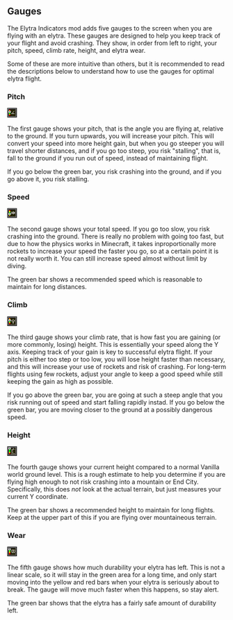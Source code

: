 ## Gauges

The Elytra Indicators mod adds five gauges to the screen when you are flying with an elytra. These gauges are designed to help you keep track of your flight and avoid crashing. They show, in order from left to right, your pitch, speed, climb rate, height, and elytra wear.

Some of these are more intuitive than others, but it is recommended to read the descriptions below to understand how to use the gauges for optimal elytra flight. 

### **Pitch**

![Pitch Gauge](docs/pitch.png)
 
The first gauge shows your pitch, that is the angle you are flying at, relative to the ground. If you turn upwards, you will increase your pitch. This will convert your speed into more height gain, but when you go steeper you will travel shorter distances, and if you go too steep, you risk "stalling", that is, fall to the ground if you run out of speed, instead of maintaining flight.

If you go below the green bar, you risk crashing into the ground, and if you go above it, you risk stalling.

### **Speed**

![speed.png](docs/speed.png)

The second gauge shows your total speed. If you go too slow, you risk crashing into the ground. There is really no problem with going too fast, but due to how the physics works in Minecraft, it takes inproportionally more rockets to increase your speed the faster you go, so at a certain point it is not really worth it. You can still increase speed almost without limit by diving.

The green bar shows a recommended speed which is reasonable to maintain for long distances.

### **Climb**

![climb.png](docs/climb.png)

The third gauge shows your climb rate, that is how fast you are gaining (or more commonly, losing) height. This is essentially your speed along the Y axis. Keeping track of your gain is key to successful elytra flight. If your pitch is either too step or too low, you will lose height faster than necessary, and this will increase your use of rockets and risk of crashing. For long-term flights using few rockets, adjust your angle to keep a good speed while still keeping the gain as high as possible.

If you go above the green bar, you are going at such a steep angle that you risk running out of speed and start falling rapidly instad. If you go below the green bar, you are moving closer to the ground at a possibly dangerous speed.

### **Height**

![height.png](docs/height.png)

The fourth gauge shows your current height compared to a normal Vanilla world ground level. This is a rough estimate to help you determine if you are flying high enough to not risk crashing into a mountain or End City. Specifically, this does *not* look at the actual terrain, but just measures your current Y coordinate.  

The green bar shows a recommended height to maintain for long flights. Keep at the upper part of this if you are flying over mountaineous terrain.

### **Wear**

![wear.png](docs/wear.png)

The fifth gauge shows how much durability your elytra has left. This is not a linear scale, so it will stay in the green area for a long time, and only start moving into the yellow and red bars when your elytra is seriously about to break. The gauge will move much faster when this happens, so stay alert.

The green bar shows that the elytra has a fairly safe amount of durability left.